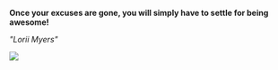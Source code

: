 **Once your excuses are gone, you will simply have to settle for being awesome!**

*"Lorii Myers"*

![](https://api.nosense.lol/ghvc/?username=cdfrm)